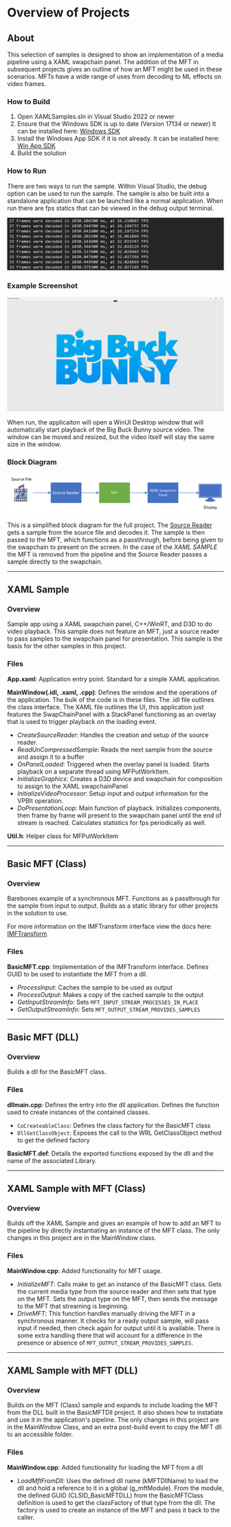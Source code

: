 # Overview of Projects
## About
This selection of samples is designed to show an implementation of a media pipeline using a XAML swapchain panel. The addition of the MFT in subsequent projects gives an outline of how an MFT might be used in these scenarios. MFTs have a wide range of uses from decoding to ML effects on video frames.
### How to Build
1. Open XAMLSamples.sln in Visual Studio 2022 or newer
2. Ensure that the Windows SDK is up to date (Version 17134 or newer) It can be installed here: [Windows SDK](https://developer.microsoft.com/en-us/windows/downloads/windows-sdk/)
3. Install the Windows App SDK if it is not already. It can be installed here: [Win App SDK](https://learn.microsoft.com/en-us/windows/apps/windows-app-sdk/downloads)
4. Build the solution

### How to Run
There are two ways to run the sample. Within Visual Studio, the debug option can be used to run the sample. The sample is also be built into a standalone application that can be launched like a normal application. When run there are fps statics that can be viewed in the debug output terminal.

![Debug output showing about 30fps for video playback](resources/debug_ouput.png)


### Example Screenshot
![WinUI Desktop app screenshot for Big Buck Bunny title](resources/docs_BBBScreenshot.png)

When run, the applicaiton will open a WinUI Desktop window that will automatically start playback of the Big Buck Bunny source video. The window can be moved and resized, but the video itself will stay the same size in the window.

### Block Diagram
![Block Diagram showing Source leading to Source Reader to MFT to Swapchain](resources/MF-XAML-Sample.png)

This is a simplified block diagram for the full project. The [Source Reader](https://learn.microsoft.com/en-us/windows/win32/medfound/source-reader) gets a sample from the source file and decodes it. The sample is then passed to the MFT, which functions as a passthrough, before being given to the swapchain to present on the screen.
In the case of the *XAML SAMPLE* the MFT is removed from the pipeline and the Source Reader passes a sample directly to the swapchain.

---
## XAML Sample
### Overview
Sample app using a XAML swapchain panel, C++/WinRT, and D3D to do video playback. This sample does not feature an MFT, just a source reader to pass samples to the swapchain panel for presentation. This sample is the basis for the other samples in this project.

### Files
**App.xaml**: Application entry point. Standard for a simple XAML application.

**MainWindow(.idl, .xaml, .cpp)**: Defines the window and the operations of the application. The bulk of the code is in these files. The .idl file outlines the class interface. The XAML file outlines the UI, this application just features the SwapChainPanel with a StackPanel functioning as an overlay that is used to trigger playback on the loading event.
- *CreateSourceReader*: Handles the creation and setup of the source reader. 
- *ReadUnCompressedSample*: Reads the next sample from the source and assign it to a buffer
- *OnPanelLoaded*: Triggered when the overlay panel is loaded. Starts playback on a separate thread using MFPutWorkItem.
- *InitializeGraphics*: Creates a D3D device and swapchain for composition to assign to the XAML swapchainPanel
- *InitializeVideoProcessor*: Setup input and output information for the VPBlt operation.
- *DoPresentationLoop*: Main function of playback. Initializes components, then frame by frame will present to the swapchain panel until the end of stream is reached. Calculates statistics for fps periodically as well.

**Util.h**: Helper class for MFPutWorkItem

---
## Basic MFT (Class)
### Overview
Barebones example of a synchronous MFT. Functions as a passthrough for the sample from input to output. Builds as a static library for other projects in the solution to use.

For more information on the IMFTransform interface view the docs here: [IMFTransform](https://learn.microsoft.com/en-us/windows/win32/api/mftransform/nn-mftransform-imftransform)
### Files
**BasicMFT.cpp**: Implementation of the IMFTransform interface. Defines GUID to be used to instantiate the MFT from a dll.
- *ProcessInput*: Caches the sample to be used as output
- *ProcessOutput*: Makes a copy of the cached sample to the output
- *GetInputStreamInfo*: Sets `MFT_INPUT_STREAM_PROCESSES_IN_PLACE`
- *GetOutputStreamInfo*: Sets `MFT_OUTPUT_STREAM_PROVIDES_SAMPLES`

---
## Basic MFT (DLL)
### Overview
Builds a dll for the BasicMFT class.

### Files
**dllmain.cpp**: Defines the entry into the dll application. Defines the function used to create instances of the contained classes. 
- `CoCreateableClass`: Defines the class factory for the BasicMFT class
- `DllGetClassObject`: Exposes the call to the WRL GetClassObject method to get the defined factory 

**BasicMFT.def**: Details the exported functions exposed by the dll and the name of the associated Library.

---
## XAML Sample with MFT (Class)
### Overview
Builds off the XAML Sample and gives an example of how to add an MFT to the pipeline by directly instantiating an instance of the MFT class. The only changes in this project are in the MainWindow class.
### Files
**MainWindow.cpp**: Added functionality for MFT usage.
- *InitializeMFT*: Calls make to get an instance of the BasicMFT class. Gets the current media type from the source reader and then sets that type on the MFT. Sets the output type on the MFT, then sends the message to the MFT that streaming is beginning.
 - *DriveMFT*: This function handles manually driving the MFT in a synchronous manner. It checks for a ready output sample, will pass input if needed, then check again for output until it is available. There is some extra handling there that will account for a difference in the presence or absence of `MFT_OUTPUT_STREAM_PROVIDES_SAMPLES`.

---
## XAML Sample with MFT (DLL)
### Overview
Builds on the MFT (Class) sample and expands to include loading the MFT from the DLL built in the BasicMFTDll project. It also shows how to instatiate and use it in the application's pipeline. The only changes in this project are in the MainWindow Class, and an extra post-build event to copy the MFT dll to an accessible folder.

### Files
**MainWindow.cpp**: Added functionality for loading the MFT from a dll
- *LoadMftFromDll*: Uses the defined dll name (kMFTDllName) to load the dll and hold a reference to it in a global (g_mftModule). From the module, the defined GUID (CLSID_BasicMFTDLL) from the BasicMFTClass definition is used to get the classFactory of that type from the dll. The factory is used to create an instance of the MFT and pass it back to the caller.